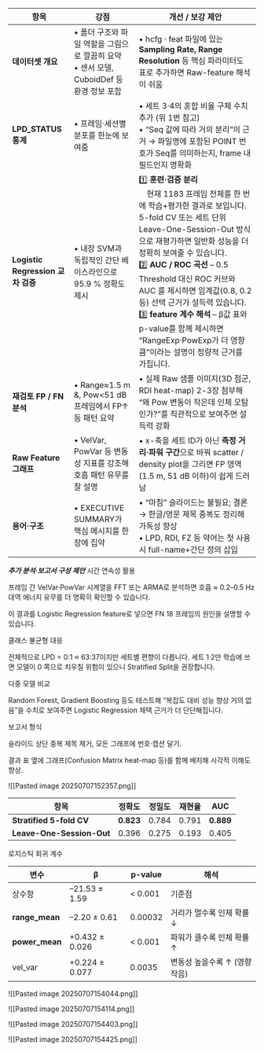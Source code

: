
| 항목                            | 강점                                                           | 개선 / 보강 제안                                                                                                                                                                                                                                                                                                                               |
| ----------------------------- | ------------------------------------------------------------ | ---------------------------------------------------------------------------------------------------------------------------------------------------------------------------------------------------------------------------------------------------------------------------------------------------------------------------------------- |
| **데이터셋 개요**                   | • 폴더 구조와 파일 역할을 그림으로 깔끔히 요약<br>• 센서 모델, CuboidDef 등 환경 정보 포함 | • hcfg · feat 파일에 있는 **Sampling Rate, Range Resolution** 등 핵심 파라미터도 표로 추가하면 Raw-feature 해석이 쉬움                                                                                                                                                                                                                                           |
| **LPD\_STATUS 통계**            | • 프레임·세션별 분포를 한눈에 보여줌                                        | • 세트 3·4의 혼합 비율 구체 수치 추가 (위 1번 참고)<br>• “Seq 값에 따라 거의 분리”의 근거 → 파일명에 포함된 POINT 번호가 Seq를 의미하는지, frame 내 필드인지 명확화                                                                                                                                                                                                                          |
| **Logistic Regression 교차 검증** | • 내장 SVM과 독립적인 간단 베이스라인으로 95.9 % 정확도 제시                      | 1️⃣ **훈련·검증 분리**<br> 현재 1183 프레임 전체를 한 번에 학습+평가한 결과로 보입니다. 5-fold CV 또는 세트 단위 Leave-One-Session-Out 방식으로 재평가하면 일반화 성능을 더 정확히 보여줄 수 있습니다.<br>2️⃣ **AUC / ROC 곡선** – 0.5 Threshold 대신 ROC 커브와 AUC 를 제시하면 임계값(0.8, 0.2 등) 선택 근거가 설득력 있습니다.<br>3️⃣ **feature 계수 해석** – β값 표와 p-value를 함께 제시하면 “RangeExp·PowExp가 더 영향 큼”이라는 설명이 정량적 근거를 가집니다. |
| **재검토 FP / FN 분석**            | • Range≈1.5 m &, Pow<51 dB 프레임에서 FP↑ 등 패턴 요약                 | • 실제 Raw 샘플 이미지(3D 점군, RDI heat-map) 2-3장 첨부해 “왜 Pow 변동이 작은데 인체 오탐인가?”를 직관적으로 보여주면 설득력 강화                                                                                                                                                                                                                                                |
| **Raw Feature 그래프**           | • VelVar, PowVar 등 변동성 지표를 강조해 호흡 패턴 유무를 잘 설명                | • x-축을 세트 ID가 아닌 **측정 거리·파워 구간**으로 바꿔 scatter / density plot을 그리면 FP 영역(1.5 m, 51 dB 이하)이 쉽게 드러남                                                                                                                                                                                                                                         |
| **용어·구조**                     | • EXECUTIVE SUMMARY가 핵심 메시지를 한 장에 집약                         | • “마침” 슬라이드는 불필요; 결론 → 한글/영문 제목 중복도 정리해 가독성 향상<br>• LPD, RDI, FZ 등 약어는 첫 사용 시 full-name+간단 정의 삽입                                                                                                                                                                                                                                         |

***추가 분석·보고서 구성 제안***
시간 연속성 활용

프레임 간 VelVar·PowVar 시계열을 FFT 또는 ARMA로 분석하면 호흡 ≈ 0.2–0.5 Hz 대역 에너지 유무를 더 명확히 확인할 수 있습니다.

이 결과를 Logistic Regression feature로 넣으면 FN 18 프레임의 원인을 설명할 수 있습니다.

클래스 불균형 대응

전체적으로 LPD = 0:1 ≈ 63:37이지만 세트별 편향이 다릅니다. 세트 1·2만 학습에 쓰면 모델이 0 쪽으로 치우칠 위험이 있으니 Stratified Split을 권장합니다.

다중 모델 비교

Random Forest, Gradient Boosting 등도 테스트해 “복잡도 대비 성능 향상 거의 없음”을 수치로 보여주면 Logistic Regression 채택 근거가 더 단단해집니다.

보고서 형식

슬라이드 상단 중복 제목 제거, 모든 그래프에 번호·캡션 달기.

결과 표 옆에 그래프(Confusion Matrix heat-map 등)를 함께 배치해 시각적 이해도 향상.


![[Pasted image 20250707152357.png]]

| 항목                        | 정확도       | 정밀도   | 재현율   | AUC       |
| ------------------------- | --------- | ----- | ----- | --------- |
| **Stratified 5-fold CV**  | **0.823** | 0.784 | 0.791 | **0.889** |
| **Leave-One-Session-Out** | 0.396     | 0.275 | 0.193 | 0.405     |
로지스틱 회귀 계수

| 변수              | β              | p-value | 해석                 |
| --------------- | -------------- | ------- | ------------------ |
| 상수항             | –21.53 ± 1.59  | < 0.001 | 기준점                |
| **range\_mean** | –2.20 ± 0.61   | 0.00032 | 거리가 멀수록 인체 확률 ↓    |
| **power\_mean** | +0.432 ± 0.026 | < 0.001 | 파워가 클수록 인체 확률 ↑    |
| vel\_var        | +0.224 ± 0.077 | 0.0035  | 변동성 높을수록 ↑ (영향 작음) |

![[Pasted image 20250707154044.png]]

![[Pasted image 20250707154114.png]]

![[Pasted image 20250707154403.png]]

![[Pasted image 20250707154425.png]]